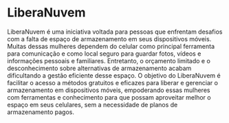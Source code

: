 # LiberaNuvem

LiberaNuvem é uma iniciativa voltada para pessoas que enfrentam desafios com a falta de espaço de armazenamento em seus dispositivos móveis.
Muitas dessas mulheres dependem do celular como principal ferramenta para comunicação e como local seguro para guardar fotos, 
vídeos e informações pessoais e familiares.
Entretanto, o orçamento limitado e o desconhecimento sobre alternativas de armazenamento acabam dificultando a gestão eficiente desse espaço.
O objetivo do LiberaNuvem é facilitar o acesso a métodos gratuitos e eficazes para liberar e gerenciar o armazenamento em dispositivos móveis,
empoderando essas mulheres com ferramentas e conhecimento para que possam aproveitar melhor o espaço em seus celulares, sem a necessidade de planos de armazenamento pagos.
